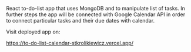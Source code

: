 React to-do-list app that uses MongoDB and to manipulate list of tasks.
In further steps the app will be connected with Google Calendar API in order to connect particular tasks and their due dates with calendar.

Visit deployed app on:

https://to-do-list-calendar-stkrolikiewicz.vercel.app/
